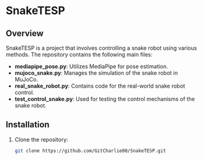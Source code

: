 # SnakeTESP

## Overview
SnakeTESP is a project that involves controlling a snake robot using various methods. The repository contains the following main files:

- **mediapipe_pose.py**: Utilizes MediaPipe for pose estimation.
- **mujoco_snake.py**: Manages the simulation of the snake robot in MuJoCo.
- **real_snake_robot.py**: Contains code for the real-world snake robot control.
- **test_control_snake.py**: Used for testing the control mechanisms of the snake robot.

## Installation
1. Clone the repository:
   ```bash
   git clone https://github.com/GitCharlie00/SnakeTESP.git
